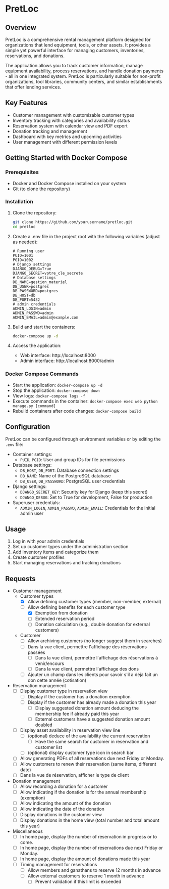 # PretLoc

## Overview

PretLoc is a comprehensive rental management platform designed for organizations that lend equipment, tools, or other
assets. It provides a simple yet powerful interface for managing customers, inventories, reservations, and donations.

The application allows you to track customer information, manage equipment availability, process reservations, and
handle donation payments - all in one integrated system. PretLoc is particularly suitable for non-profit organizations,
tool libraries, community centers, and similar establishments that offer lending services.

## Key Features

* Customer management with customizable customer types
* Inventory tracking with categories and availability status
* Reservation system with calendar view and PDF export
* Donation tracking and management
* Dashboard with key metrics and upcoming activities
* User management with different permission levels

## Getting Started with Docker Compose

### Prerequisites

* Docker and Docker Compose installed on your system
* Git (to clone the repository)

### Installation

1. Clone the repository:
    ```bash
    git clone https://github.com/yourusername/pretloc.git
    cd pretloc
    ```
2. Create a .env file in the project root with the following variables (adjust as needed):
    ```env
    # Running user
    PUID=1001
    PGID=1002
    # Django settings
    DJANGO_DEBUG=True
    DJANGO_SECRET=votre_cle_secrete
    # Database settings
    DB_NAME=gestion_materiel
    DB_USER=postgres
    DB_PASSWORD=postgres
    DB_HOST=db
    DB_PORT=5432
    # admin credentials
    ADMIN_LOGIN=admin
    ADMIN_PASSWD=admin
    ADMIN_EMAIL=admin@example.com
    ```
3. Build and start the containers:

    ```bash
    docker-compose up -d
    ```

4. Access the application:

    * Web interface: http://localhost:8000
    * Admin interface: http://localhost:8000/admin

### Docker Compose Commands

* Start the application: `docker-compose up -d`
* Stop the application: `docker-compose down`
* View logs: `docker-compose logs -f`
* Execute commands in the container: `docker-compose exec web python manage.py [command]`
* Rebuild containers after code changes: `docker-compose build`

## Configuration

PretLoc can be configured through environment variables or by editing the `.env` file:

* Container settings:
    * `PUID`, `PGID`: User and group IDs for file permissions
* Database settings:
    * `DB_HOST`, `DB_PORT`: Database connection settings
    * `DB_NAME`: Name of the PostgreSQL database
    * `DB_USER`, `DB_PASSWORD`: PostgreSQL user credentials
* Django settings:
    * `DJANGO_SECRET_KEY`: Security key for Django (keep this secret)
    * `DJANGO_DEBUG`: Set to True for development, False for production
* Superuser credentials:
    * `ADMIN_LOGIN`, `ADMIN_PASSWD`, `ADMIN_EMAIL`: Credentials for the initial admin user

## Usage

1. Log in with your admin credentials
2. Set up customer types under the administration section
3. Add inventory items and categorize them
4. Create customer profiles
5. Start managing reservations and tracking donations

## Requests

* Customer management
    * Customer types
        * [X] Allow defining customer types (member, non-member, external)
        * [ ] Allow defining benefits for each customer type
            * [X] Exemption from donation
            * [ ] Extended reservation period
            * [ ] Donation calculation (e.g., double donation for external customers)
    * Customer
        * [ ] Allow archiving customers (no longer suggest them in searches)
        * [ ] Dans la vue client, permettre l'affichage des réservations passées
            * [ ] Dans la vue client, permettre l'affichage des réservations à venir/encours
            * [ ] Dans la vue client, permettre l'affichage des dons
        * [ ] Ajouter un champ dans les clients pour savoir s'il a déjà fait un don cette année (cotisation)
* Reservation management
    * [ ] Display customer type in reservation view
        * [ ] Display if the customer has a donation exemption
        * [ ] Display if the customer has already made a donation this year
            * [ ] Display suggested donation amount deducing the membership fee if already paid this year
            * [ ] External customers have a suggested donation amount doubled
    * [ ] Display asset availability in reservation view line
        * [ ] (optional) deduce of the availability the current reservation
            * [ ] Have the same search for customer in reservation and customer list
        * [ ] (optional) display customer type icon in search bar
    * [ ] Allow generating PDFs of all reservations due next Friday or Monday.
    * [ ] Allow customers to renew their reservation (same items, different date)
    * [ ] Dans la vue de réservation, afficher le type de client
* Donation management
    * [ ] Allow recording a donation for a customer
    * [ ] Allow indicating if the donation is for the annual membership (exemption)
    * [ ] Allow indicating the amount of the donation
    * [ ] Allow indicating the date of the donation
    * [ ] Display donations in the customer view
    * [ ] Display donations in the home view (total number and total amount this year)
* Miscellaneous
    * [ ] In home page, display the number of reservation in progress or to come.
    * [ ] In home page, display the number of reservations due next Friday or Monday.
    * [ ] In home page, display the amount of donations made this year
    * [ ] Timing management for reservations
        * [ ] Allow members and ganathans to reserve 12 months in advance
        * [ ] Allow external customers to reserve 1 month in advance
            * [ ] Prevent validation if this limit is exceeded